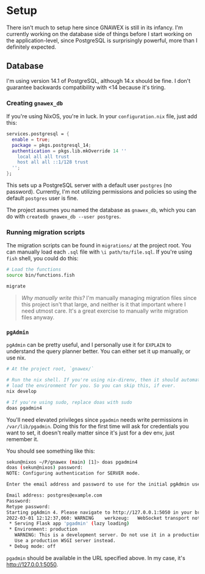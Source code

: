 # Setup

There isn't much to setup here since GNAWEX is still in its infancy. I'm
currently working on the database side of things before I start working on the
application-level, since PostgreSQL is surprisingly powerful, more than I
definitely expected.

## Database

I'm using version 14.1 of PostgreSQL, although 14.x should be fine. I don't
guarantee backwards compatibility with <14 because it's tiring.

### Creating `gnawex_db`

If you're using NixOS, you're in luck. In your `configuration.nix` file, just
add this:

```nix
services.postgresql = {
  enable = true;
  package = pkgs.postgresql_14;
  authentication = pkgs.lib.mkOverride 14 ''
    local all all trust
    host all all ::1/128 trust
  '';
};
```

This sets up a PostgreSQL server with a default user `postgres` (no password).
Currently, I'm not utilizing permissions and policies so using the default
`postgres` user is fine.

The project assumes you named the database as `gnawex_db`, which you can do
with `createdb gnawex_db --user postgres`.

### Running migration scripts

The migration scripts can be found in `migrations/` at the project root. You
can manually load each `.sql` file with `\i path/to/file.sql`. If you're using
`fish` shell, you could do this:

```sh
# Load the functions
source bin/functions.fish

migrate
```

> *Why manually write this?* I'm manually managing migration files since this
> project isn't that large, and neither is it that important where I need 
> utmost care. It's a great exercise to manually write migration files anyway.

### `pgAdmin`

`pgAdmin` can be pretty useful, and I personally use it for `EXPLAIN` to
understand the query planner better. You can either set it up manually, or use
nix.

```sh
# At the project root, `gnawex/`

# Run the nix shell. If you're using nix-direnv, then it should automatically
# load the environment for you. So you can skip this, if ever.
nix develop

# If you're using sudo, replace doas with sudo
doas pgadmin4
```

You'll need elevated privileges since `pgadmin` needs write permissions in
`/var/lib/pgadmin`. Doing this for the first time will ask for credentials
you want to set, it doesn't really matter since it's just for a dev env, just
remember it.

You should see something like this:

```sh
sekun@nixos ~/P/gnawex (main) [1]> doas pgadmin4
doas (sekun@nixos) password: 
NOTE: Configuring authentication for SERVER mode.

Enter the email address and password to use for the initial pgAdmin user account:

Email address: postgres@example.com
Password: 
Retype password:
Starting pgAdmin 4. Please navigate to http://127.0.0.1:5050 in your browser.
2022-03-01 12:12:37,060: WARNING	werkzeug:	WebSocket transport not available. Install eventlet or gevent and gevent-websocket for improved performance.
 * Serving Flask app 'pgadmin' (lazy loading)
 * Environment: production
   WARNING: This is a development server. Do not use it in a production deployment.
   Use a production WSGI server instead.
 * Debug mode: off
```

`pgadmin` should be available in the URL specified above. In my case, it's
http://127.0.0.1:5050.

